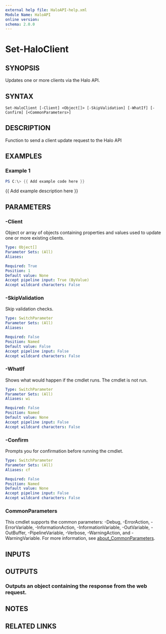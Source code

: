```yaml
---
external help file: HaloAPI-help.xml
Module Name: HaloAPI
online version:
schema: 2.0.0
---
```


# Set-HaloClient

## SYNOPSIS
Updates one or more clients via the Halo API.

## SYNTAX

```
Set-HaloClient [-Client] <Object[]> [-SkipValidation] [-WhatIf] [-Confirm] [<CommonParameters>]
```

## DESCRIPTION
Function to send a client update request to the Halo API

## EXAMPLES

### Example 1
```powershell
PS C:\> {{ Add example code here }}
```

{{ Add example description here }}

## PARAMETERS

### -Client
Object or array of objects containing properties and values used to update one or more existing clients.

```yaml
Type: Object[]
Parameter Sets: (All)
Aliases:

Required: True
Position: 1
Default value: None
Accept pipeline input: True (ByValue)
Accept wildcard characters: False
```

### -SkipValidation
Skip validation checks.

```yaml
Type: SwitchParameter
Parameter Sets: (All)
Aliases:

Required: False
Position: Named
Default value: False
Accept pipeline input: False
Accept wildcard characters: False
```

### -WhatIf
Shows what would happen if the cmdlet runs.
The cmdlet is not run.

```yaml
Type: SwitchParameter
Parameter Sets: (All)
Aliases: wi

Required: False
Position: Named
Default value: None
Accept pipeline input: False
Accept wildcard characters: False
```

### -Confirm
Prompts you for confirmation before running the cmdlet.

```yaml
Type: SwitchParameter
Parameter Sets: (All)
Aliases: cf

Required: False
Position: Named
Default value: None
Accept pipeline input: False
Accept wildcard characters: False
```

### CommonParameters
This cmdlet supports the common parameters: -Debug, -ErrorAction, -ErrorVariable, -InformationAction, -InformationVariable, -OutVariable, -OutBuffer, -PipelineVariable, -Verbose, -WarningAction, and -WarningVariable. For more information, see [about_CommonParameters](http://go.microsoft.com/fwlink/?LinkID=113216).

## INPUTS

## OUTPUTS

### Outputs an object containing the response from the web request.
## NOTES

## RELATED LINKS
